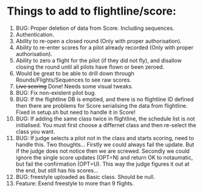 # Things to add to flightline/score:
 1. BUG: Proper deletion of data from Score.   Including sequences.
 1. Authentication.
 1. Ability to re-open a closed round (Only with proper authorisation).
 1. Ability to re-enter scores for a pilot already recorded (Only with proper authorisation).
 1. Ability to zero a flight for the pilot (if they did not fly), and disallow closing the round until all pilots have flown or been zeroed.
 1. Would be great to be able to drill down through Rounds/Flights/Sequences to see raw scores.
 1. ~~Live scoring~~  Done!   Needs some visual tweaks.
 1. BUG: Fix non-existent pilot bug.
 1. BUG: If the flightline DB is emptied, and there is no flightline ID defined then there are problems for Score serialising the data from flightline.   Fixed in setup.sh but need to handle it in Score!
 1. BUG: If adding the same class twice in flightline, the schedule list is not initialised.   You must first choose a differnet class and then re-select the class you want.
 1. BUG: If judge selects a pilot not in the class and starts scoring, need to handle this.  Two thoughts...  Firstly we could always fail the update.   But if the judge does not notice then we are screwed.    Secondly we could ignore the single score updates (OPT=N) and return OK to notaumatic, but fail the confirmation (OPT=U).   This way the judge figures it out at the end, but still has his scores...
 1. BUG: freestyle uploaded as Basic class.   Should be null.
 1. Feature: Exend freestyle to more than 9 flights.
